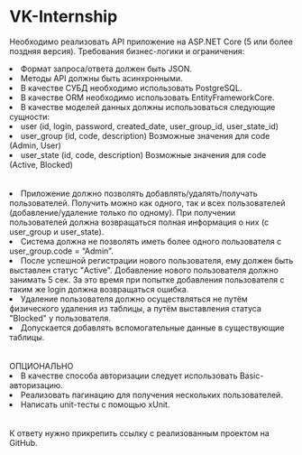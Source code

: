 # VK-Internship

Необходимо реализовать API приложение на ASP.NET Core (5 или более поздняя версия). 
Требования бизнес-логики и ограничения:
<li>Формат запроса/ответа должен быть JSON.</li>
<li>Методы API должны быть асинхронными.</li>
<li>В качестве СУБД необходимо использовать PostgreSQL.</li>
<li>В качестве ORM необходимо использовать EntityFrameworkCore.</li>
<li>В качестве моделей данных должны использоваться следующие сущности:</li>
  <li>user (id, login, password, created_date, user_group_id, user_state_id)</li>
  <li>user_group (id, code, description) Возможные значения для code (Admin, User)</li>
  <li>user_state (id, code, description) Возможные значения для code (Active, Blocked)</li>
<br>
<br>
<li>Приложение должно позволять добавлять/удалять/получать пользователей. Получить можно как одного, так и всех пользователей (добавление/удаление только по одному). При получении пользователей должна возвращаться полная информация о них (с user_group и user_state).</li>
<li>Система должна не позволять иметь более одного пользователя с user_group.code = “Admin”.</li>
<li>После успешной регистрации нового пользователя, ему должен быть выставлен статус "Active". Добавление нового пользователя должно занимать 5 сек. За это время при попытке добавления пользователя с таким же login должна возвращаться ошибка.</li>
<li>Удаление пользователя должно осуществляться не путём физического удаления из таблицы, а путём выставления статуса "Blocked" у пользователя.</li>
<li>Допускается добавлять вспомогательные данные в существующие таблицы.</li>
<br>
<br>
ОПЦИОНАЛЬНО
<li>В качестве способа авторизации следует использовать Basic-авторизацию.</li>
<li>Реализовать пагинацию для получения нескольких пользователей.</li>
<li>Написать unit-тесты с помощью xUnit.</li>
<br>
<br>
К ответу нужно прикрепить ссылку с реализованным проектом на GitHub.
